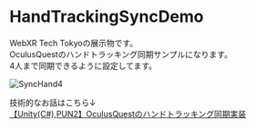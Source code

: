 # HandTrackingSyncDemo
WebXR Tech Tokyoの展示物です。  
OculusQuestのハンドトラッキング同期サンプルになります。  
4人まで同期できるように設定してます。  

![SyncHand4](https://user-images.githubusercontent.com/41860455/86002342-2ab46380-ba4b-11ea-9841-f1968fcbc74e.gif)

技術的なお話はこちら↓  
[【Unity(C#),PUN2】OculusQuestのハンドトラッキング同期実装](https://qiita.com/OKsaiyowa/items/80fb857a285ee4aed95c)
